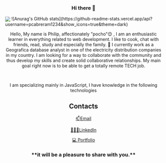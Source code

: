 ### <p align="center" > Hi there 👋 </p>

<!--
**pcabreram1234/pcabreram1234** is a ✨ _special_ ✨ repository because its `README.md` (this file) appears on your GitHub profile.

Here are some ideas to get you started:

- 🔭 I’m currently working on ...
- 🌱 I’m currently learning ...
- 👯 I’m looking to collaborate on ...
- 🤔 I’m looking for help with ...
- 💬 Ask me about ...
- 📫 How to reach me: ...
- 😄 Pronouns: ...
- ⚡ Fun fact: ...
-->

<img src="https://github-readme-stats.vercel.app/api?username=pcabreram1234&show_icons=true&theme=dark" align="center" />
![Anurag's GitHub stats](https://github-readme-stats.vercel.app/api?username=pcabreram1234&show_icons=true&theme=dark)

<p align="center">Hello, My name is Philip, affectionately "pocho"😊 , I am an enthusiastic learner in everything related to web development. I like to cook, chat with friends, read, study and especially the family. 🔭 I currently work as a Geografica database analyst in one of the electricity distribution companies in my country. I am looking for a way to collaborate with the community and thus develop my skills and create solid collaborative relationships. My main goal right now is to be able to get a totally remote TECH job.<p/>

</br>

<p align="center"> I am specializing mainly in JavaScript, I have knowledge in the following technologies</p>

<h2 align="center">Contacts</h2>
<p align="center"> <a href="mailto:pcabreram1234@gmail.com" target="_blank">📫Email</a></p>
<p align="center"><a href="https://www.linkedin.com/in/phillip-leonardo-cabrera-medrano" target="_blank">👩🏽‍✈️LinkedIn</a></p>
<p align="center"><a href="[https://www.linkedin.com/in/phillip-leonardo-cabrera-medrano](https://pcabreram-portfolio.netlify.app/)" target="_blank" >💻 Portfolio</a></p>


<h3 align="center" >
**it will be a pleasure to share with you.**
</h3>

